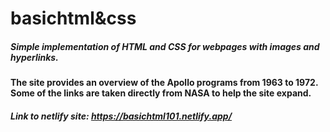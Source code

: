 # basichtml&css

##### Simple implementation of HTML and CSS for webpages with images and hyperlinks.
#### The site provides an overview of the Apollo programs from 1963 to 1972. Some of the links are taken directly from NASA to help the site expand.
##### Link to netlify site: https://basichtml101.netlify.app/
